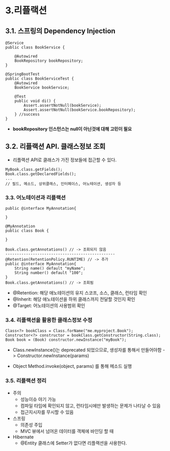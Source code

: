 # 3.리플랙션

## 3.1. 스프링의 Dependency Injection

```code
@Service
public class BookService {

    @Autowired
    BookRepository bookRepository;
}

@SpringBootTest
public class BookServiceTest {
    @Autowired
    BookService bookService;

    @Test
    public void di() {
        Assert.assertNotNull(bookService);
        Assert.assertNotNull(bookService.bookRepository);
    } //success
}
```

- **bookRepository 인스턴스는 null이 아닌것에 대해 고민이 필요**

## 3.2. 리플랙션 API. 클래스정보 조회

- 리플랙션 API로 클래스가 가진 정보들에 접근할 수 있다.

```code
MyBook.class.getFields();
Book.class.getDeclaredFields();
...
// 필드, 메소드, 상위클래스, 인터페이스, 어노테이션, 생성자 등
```

### 3.3. 어노테이션과 리플랙션

```code
public @interface MyAnnotation{

}

@MyAnnotation
public class Book {

}
```

```code
Book.class.getAnnotations() // -> 조회되지 않음
------------------------------------------------
@Retention(RetentionPolicy.RUNTIME) // -> 추가
public @interface MyAnnotation{
    String name() default "myName";
    String number() default "100";
}
Book.class.getAnnotations() // -> 조회됨
```

- @Retention: 해당 애노테이션의 유지 스코프, 소스, 클래스, 런타임 확인
- @Inherit: 해당 애노테이션을 하위 클래스까지 전달할 것인지 확인
- @Target: 어노테이션의 사용범위 확인

### 3.4. 리플랙션을 활용한 클래스정보 수정

```code
Class<?> bookClass = Class.forName("me.myproject.Book");
Constructor<?> constructor = bookClass.getConstructor(String.class);
Book book = (Book) constructor.newInstance("myBook");
```

- Class.newInstance()는 deprecated 되었으므로, 생성자를 통해서 만들어야함 -> Constructor.newInstance(params)

- Object Method.invoke(object, params) 를 통해 메소드 실행

### 3.5. 리플랙션 정리

- 주의
  - 성능이슈 야기 가능
  - 컴파일 타임에 확인되지 않고, 런타임시에만 발생하는 문제가 나타날 수 있음
  - 접근지시자를 무시할 수 있음
- 스프링
  - 의존성 주입
  - MVC 뷰에서 넘어온 데이터를 객체에 바인딩 할 때
- Hibernate
  - @Entity 클래스에 Setter가 없다면 리플랙션을 사용한다.
  